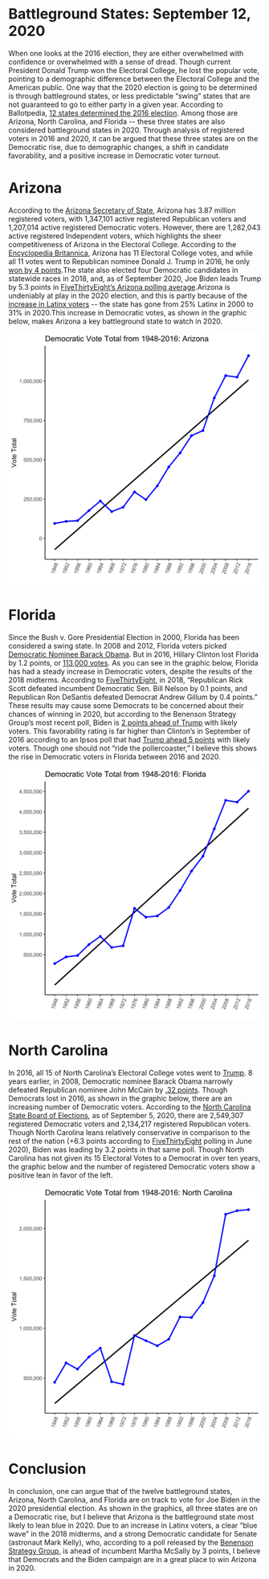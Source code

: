 # Battleground States: September 12, 2020

When one looks at the 2016 election, they are either overwhelmed with confidence or overwhelmed with a sense of dread. Though current President Donald Trump won the Electoral College, he lost the popular vote, pointing to a demographic difference between the Electoral College and the American public. One way that the 2020 election is going to be determined is through battleground states, or less predictable “swing” states that are not guaranteed to go to either party in a given year. According to Ballotpedia, [12 states determined the 2016 election](https://ballotpedia.org/Presidential_battleground_states,_2016). Among those are Arizona, North Carolina, and Florida -- these three states are also considered battleground states in 2020. Through analysis of registered voters in 2016 and 2020, it can be argued that these three states are on the Democratic rise, due to demographic changes, a shift in candidate favorability, and a positive increase in Democratic voter turnout.

# Arizona
According to the [Arizona Secretary of State](https://azsos.gov/about-office/media-center/press-releases/1061), Arizona has 3.87 million registered voters, with 1,347,101 active registered Republican voters and 1,207,014 active registered Democratic voters. However, there are 1,282,043 active registered Independent voters, which highlights the sheer competitiveness of Arizona in the Electoral College. According to the [Encyclopedia Britannica](https://www.britannica.com/topic/United-States-presidential-election-of-2016), Arizona has 11 Electoral College votes, and while all 11 votes went to Republican nominee Donald J. Trump in 2016, he only [won by 4 points](https://fivethirtyeight.com/features/how-arizona-became-a-swing-state/).The state also elected four Democratic candidates in statewide races in 2018, and, as of September 2020, Joe Biden leads Trump by 5.3 points in [FiveThirtyEight’s Arizona polling average](https://projects.fivethirtyeight.com/polls/president-general/arizona/).Arizona is undeniably at play in the 2020 election, and this is partly because of the [increase in Latinx voters](https://fivethirtyeight.com/features/how-arizona-became-a-swing-state/) -- the state has gone from 25% Latinx in 2000 to 31% in 2020.This increase in Democratic votes, as shown in the graphic below, makes Arizona a key battleground state to watch in 2020.

![Democratic Vote Totals from 1948-2016: Arizona](../figures/Arizona_Democratic_Vote_TotalFINAL.png)

# Florida
Since the Bush v. Gore Presidential Election in 2000, Florida has been considered a swing state. In 2008 and 2012, Florida voters picked [Democratic Nominee Barack Obama]( https://fivethirtyeight.com/features/why-florida-could-go-blue-in-2020/). But in 2016, Hillary Clinton lost Florida by 1.2 points, or [113,000 votes](../data/popvote_bystate_1948-2016.csv). As you can see in the graphic below, Florida has had a steady increase in Democratic voters, despite the results of the 2018 midterms. According to [FiveThirtyEight](https://fivethirtyeight.com/features/why-florida-could-go-blue-in-2020/), in 2018, “Republican Rick Scott defeated incumbent Democratic Sen. Bill Nelson by 0.1 points, and Republican Ron DeSantis defeated Democrat Andrew Gillum by 0.4 points.” These results may cause some Democrats to be concerned about their chances of winning in 2020, but according to the Benenson Strategy Group’s most recent poll, Biden is [2 points ahead of Trump]( https://projects.fivethirtyeight.com/polls/florida/) with likely voters. This favorability rating is far higher than Clinton’s in September of 2016 according to an Ipsos poll that had [Trump ahead 5 points](https://projects.fivethirtyeight.com/2016-election-forecast/florida/) with likely voters. Though one should not “ride the pollercoaster,” I believe this shows the rise in Democratic voters in Florida between 2016 and 2020.

![Democratic Vote Totals from 1948-2016: Florida](../figures/Flo_Democratic_Vote_TotalFINAL.png)

# North Carolina

In 2016, all 15 of North Carolina’s Electoral College votes went to [Trump](https://www.britannica.com/topic/United-States-presidential-election-of-2016). 8 years earlier, in 2008, Democratic nominee Barack Obama narrowly defeated Republican nominee John McCain by [.32 points]( https://er.ncsbe.gov/?election_dt=11/04/2008&county_id=0&office=FED&contest=0). Though Democrats lost in 2016, as shown in the graphic below, there are an increasing number of Democratic voters. According to the [North Carolina State Board of Elections](https://vt.ncsbe.gov/RegStat/Results/?date=09%2F05%2F2020), as of September 5, 2020, there are 2,549,307 registered Democratic voters and 2,134,217 registered Republican voters. Though North Carolina leans relatively conservative in comparison to the rest of the nation (+6.3 points according to [FiveThirtyEight](https://fivethirtyeight.com/features/new-polling-shows-trumps-electoral-college-advantage-is-slipping/) polling in June 2020), Biden was leading by 3.2 points in that same poll. Though North Carolina has not given its 15 Electoral Votes to a Democrat in over ten years, the graphic below and the number of registered Democratic voters show a positive lean in favor of the left.

![Democratic Vote Totals from 1948-2016: North Carolina](../figures/NC_Democratic_Vote_TotalFINAL.png)

# Conclusion

In conclusion, one can argue that of the twelve battleground states, Arizona, North Carolina, and Florida are on track to vote for Joe Biden in the 2020 presidential election. As shown in the graphics, all three states are on a Democratic rise, but I believe that Arizona is the battleground state most likely to lean blue in 2020. Due to an increase in Latinx voters, a clear “blue wave” in the 2018 midterms, and a strong Democratic candidate for Senate (astronaut Mark Kelly), who, according to a poll released by the [Benenson Strategy Group](https://projects.fivethirtyeight.com/polls/senate/arizona/), is ahead of incumbent Martha McSally by 3 points, I believe that Democrats and the Biden campaign are in a great place to win Arizona in 2020.
